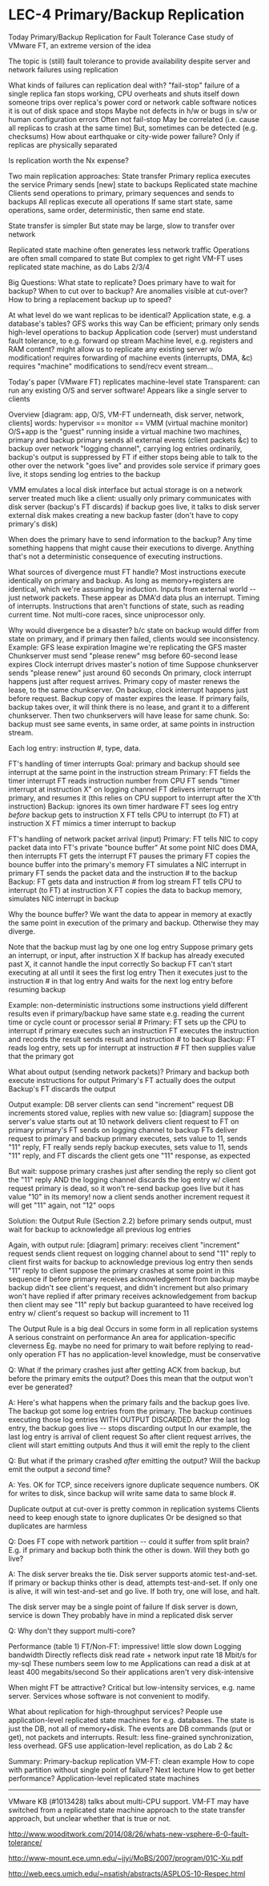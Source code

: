 # LEC-4 Primary/Backup Replication

Today
  Primary/Backup Replication for Fault Tolerance
  Case study of VMware FT, an extreme version of the idea

The topic is (still) fault tolerance
  to provide availability
  despite server and network failures
  using replication

What kinds of failures can replication deal with?
  "fail-stop" failure of a single replica
    fan stops working, CPU overheats and shuts itself down
    someone trips over replica's power cord or network cable
    software notices it is out of disk space and stops
  Maybe not defects in h/w or bugs in s/w or human configuration errors
    Often not fail-stop
    May be correlated (i.e. cause all replicas to crash at the same time)
    But, sometimes can be detected (e.g. checksums)
  How about earthquake or city-wide power failure?
    Only if replicas are physically separated

Is replication worth the Nx expense?

Two main replication approaches:
  State transfer
    Primary replica executes the service
    Primary sends [new] state to backups
  Replicated state machine
    Clients send operations to primary,
      primary sequences and sends to backups
    All replicas execute all operations
    If same start state,
      same operations,
      same order,
      deterministic,
      then same end state.

State transfer is simpler
  But state may be large, slow to transfer over network

Replicated state machine often generates less network traffic
  Operations are often small compared to state
  But complex to get right
  VM-FT uses replicated state machine, as do Labs 2/3/4

Big Questions:
  What state to replicate?
  Does primary have to wait for backup?
  When to cut over to backup?
  Are anomalies visible at cut-over?
  How to bring a replacement backup up to speed?

At what level do we want replicas to be identical?
  Application state, e.g. a database's tables?
    GFS works this way
    Can be efficient; primary only sends high-level operations to backup
    Application code (server) must understand fault tolerance, to e.g. forward op stream
  Machine level, e.g. registers and RAM content?
    might allow us to replicate any existing server w/o modification!
    requires forwarding of machine events (interrupts, DMA, &c)
    requires "machine" modifications to send/recv event stream...

Today's paper (VMware FT) replicates machine-level state
  Transparent: can run any existing O/S and server software!
  Appears like a single server to clients

Overview
  [diagram: app, O/S, VM-FT underneath, disk server, network, clients]
  words:
    hypervisor == monitor == VMM (virtual machine monitor)
    O/S+app is the "guest" running inside a virtual machine
  two machines, primary and backup
  primary sends all external events (client packets &c) to backup over network
    "logging channel", carrying log entries
  ordinarily, backup's output is suppressed by FT
  if either stops being able to talk to the other over the network
    "goes live" and provides sole service
    if primary goes live, it stops sending log entries to the backup

VMM emulates a local disk interface
  but actual storage is on a network server
  treated much like a client:
    usually only primary communicates with disk server (backup's FT discards)
    if backup goes live, it talks to disk server
  external disk makes creating a new backup faster (don't have to copy primary's disk)

When does the primary have to send information to the backup?
  Any time something happens that might cause their executions to diverge.
  Anything that's not a deterministic consequence of executing instructions.

What sources of divergence must FT handle?
  Most instructions execute identically on primary and backup.
    As long as memory+registers are identical,
      which we're assuming by induction.
  Inputs from external world -- just network packets.
    These appear as DMA'd data plus an interrupt.
  Timing of interrupts.
  Instructions that aren't functions of state, such as reading current time.
  Not multi-core races, since uniprocessor only.

Why would divergence be a disaster?
  b/c state on backup would differ from state on primary,
    and if primary then failed, clients would see inconsistency.
  Example: GFS lease expiration
    Imagine we're replicating the GFS master
    Chunkserver must send "please renew" msg before 60-second lease expires
    Clock interrupt drives master's notion of time
    Suppose chunkserver sends "please renew" just around 60 seconds
    On primary, clock interrupt happens just after request arrives.
      Primary copy of master renews the lease, to the same chunkserver.
    On backup, clock interrupt happens just before request.
      Backup copy of master expires the lease.
    If primary fails, backup takes over, it will think there
      is no lease, and grant it to a different chunkserver.
      Then two chunkservers will have lease for same chunk.
  So: backup must see same events,
    in same order,
    at same points in instruction stream.

Each log entry: instruction #, type, data.

FT's handling of timer interrupts
  Goal: primary and backup should see interrupt at 
        the same point in the instruction stream
  Primary:
    FT fields the timer interrupt
    FT reads instruction number from CPU
    FT sends "timer interrupt at instruction X" on logging channel
    FT delivers interrupt to primary, and resumes it
    (this relies on CPU support to interrupt after the X'th instruction)
  Backup:
    ignores its own timer hardware
    FT sees log entry *before* backup gets to instruction X
    FT tells CPU to interrupt (to FT) at instruction X
    FT mimics a timer interrupt to backup

FT's handling of network packet arrival (input)
  Primary:
    FT tells NIC to copy packet data into FT's private "bounce buffer"
    At some point NIC does DMA, then interrupts
    FT gets the interrupt
    FT pauses the primary
    FT copies the bounce buffer into the primary's memory
    FT simulates a NIC interrupt in primary
    FT sends the packet data and the instruction # to the backup
  Backup:
    FT gets data and instruction # from log stream
    FT tells CPU to interrupt (to FT) at instruction X
    FT copies the data to backup memory, simulates NIC interrupt in backup

Why the bounce buffer?
  We want the data to appear in memory at exactly the same point in
    execution of the primary and backup.
  Otherwise they may diverge.

Note that the backup must lag by one one log entry
  Suppose primary gets an interrupt, or input, after instruction X
  If backup has already executed past X, it cannot handle the input correctly
  So backup FT can't start executing at all until it sees the first log entry
    Then it executes just to the instruction # in that log entry
    And waits for the next log entry before resuming backup

Example: non-deterministic instructions
  some instructions yield different results even if primary/backup have same state
  e.g. reading the current time or cycle count or processor serial #
  Primary:
    FT sets up the CPU to interrupt if primary executes such an instruction
    FT executes the instruction and records the result
    sends result and instruction # to backup
  Backup:
    FT reads log entry, sets up for interrupt at instruction #
    FT then supplies value that the primary got

What about output (sending network packets)?
  Primary and backup both execute instructions for output
  Primary's FT actually does the output
  Backup's FT discards the output

Output example: DB server
  clients can send "increment" request
    DB increments stored value, replies with new value
  so:
    [diagram]
    suppose the server's value starts out at 10
    network delivers client request to FT on primary
    primary's FT sends on logging channel to backup
    FTs deliver request to primary and backup
    primary executes, sets value to 11, sends "11" reply, FT really sends reply
    backup executes, sets value to 11, sends "11" reply, and FT discards
    the client gets one "11" response, as expected

But wait:
  suppose primary crashes just after sending the reply
    so client got the "11" reply
  AND the logging channel discards the log entry w/ client request
    primary is dead, so it won't re-send
  backup goes live
    but it has value "10" in its memory!
  now a client sends another increment request
    it will get "11" again, not "12"
  oops

Solution: the Output Rule (Section 2.2)
  before primary sends output,
  must wait for backup to acknowledge all previous log entries

Again, with output rule:
  [diagram]
  primary:
    receives client "increment" request
    sends client request on logging channel
    about to send "11" reply to client
    first waits for backup to acknowledge previous log entry
    then sends "11" reply to client
  suppose the primary crashes at some point in this sequence
  if before primary receives acknowledgement from backup
    maybe backup didn't see client's request, and didn't increment
    but also primary won't have replied
  if after primary receives acknowledgement from backup
    then client may see "11" reply
    but backup guaranteed to have received log entry w/ client's request
    so backup will increment to 11

The Output Rule is a big deal
  Occurs in some form in all replication systems
  A serious constraint on performance
  An area for application-specific cleverness
    Eg. maybe no need for primary to wait before replying to read-only operation
  FT has no application-level knowledge, must be conservative

Q: What if the primary crashes just after getting ACK from backup,
   but before the primary emits the output?
   Does this mean that the output won't ever be generated?

A: Here's what happens when the primary fails and the backup goes live.
   The backup got some log entries from the primary.
   The backup continues executing those log entries WITH OUTPUT DISCARDED.
   After the last log entry, the backup goes live -- stops discarding output
   In our example, the last log entry is arrival of client request
   So after client request arrives, the client will start emitting outputs
   And thus it will emit the reply to the client

Q: But what if the primary crashed *after* emitting the output?
   Will the backup emit the output a *second* time?

A: Yes.
   OK for TCP, since receivers ignore duplicate sequence numbers.
   OK for writes to disk, since backup will write same data to same block #.

Duplicate output at cut-over is pretty common in replication systems
  Clients need to keep enough state to ignore duplicates
  Or be designed so that duplicates are harmless

Q: Does FT cope with network partition -- could it suffer from split brain?
   E.g. if primary and backup both think the other is down.
   Will they both go live?

A: The disk server breaks the tie.
   Disk server supports atomic test-and-set.
   If primary or backup thinks other is dead, attempts test-and-set.
   If only one is alive, it will win test-and-set and go live.
   If both try, one will lose, and halt.

The disk server may be a single point of failure
  If disk server is down, service is down
  They probably have in mind a replicated disk server

Q: Why don't they support multi-core?

Performance (table 1)
  FT/Non-FT: impressive!
    little slow down
  Logging bandwidth
    Directly reflects disk read rate + network input rate
    18 Mbit/s for my-sql
  These numbers seem low to me
    Applications can read a disk at at least 400 megabits/second
    So their applications aren't very disk-intensive

When might FT be attractive?
  Critical but low-intensity services, e.g. name server.
  Services whose software is not convenient to modify.

What about replication for high-throughput services?
  People use application-level replicated state machines for e.g. databases.
    The state is just the DB, not all of memory+disk.
    The events are DB commands (put or get), not packets and interrupts.
  Result: less fine-grained synchronization, less overhead.
  GFS use application-level replication, as do Lab 2 &c

Summary:
  Primary-backup replication
    VM-FT: clean example
  How to cope with partition without single point of failure?
    Next lecture
  How to get better performance?
    Application-level replicated state machines
  
----

VMware KB (#1013428) talks about multi-CPU support.  VM-FT may have switched
from a replicated state machine approach to the state transfer approach, but
unclear whether that is true or not.

http://www.wooditwork.com/2014/08/26/whats-new-vsphere-6-0-fault-tolerance/

http://www-mount.ece.umn.edu/~jjyi/MoBS/2007/program/01C-Xu.pdf

http://web.eecs.umich.edu/~nsatish/abstracts/ASPLOS-10-Respec.html

